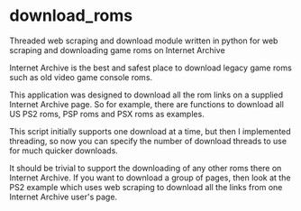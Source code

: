 # download_roms
Threaded web scraping and download module written in python for web scraping and downloading game roms on Internet Archive

Internet Archive is the best and safest place to download legacy game roms such as old video game console roms. 

This application was designed to download all the rom links on a supplied Internet Archive page. So for example, there are functions to download all
US PS2 roms, PSP roms and PSX roms as examples. 

This script initially supports one download at a time, but then I implemented threading, so now you can specify the number of download threads to use
for much quicker downloads. 

It should be trivial to support the downloading of any other roms there on Internet Archive. If you want to download a group of pages, then look at the PS2
example which uses web scraping to download all the links from one Internet Archive user's page. 

